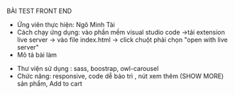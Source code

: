 BÀI TEST FRONT END

-   Ứng viên thực hiện: Ngô Minh Tài
-   Cách chạy ứng dụng: vào phần mềm visual studio code ->tải extension live server -> vào file index.html -> click chuột phải chọn "open with live server"
-   Mô tả bài làm

*   Thư viện sử dụng : sass, boostrap, owl-carousel
*   Chức năng: responsive, code dễ bảo trì , nút xem thêm (SHOW MORE) sản phẩm, Add to cart
